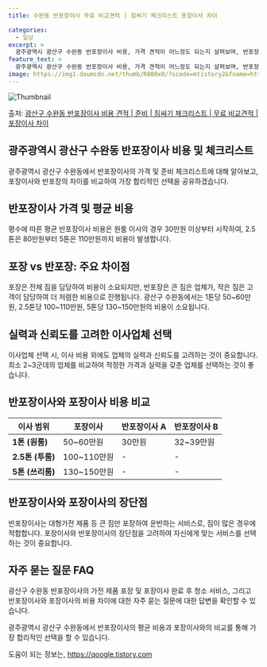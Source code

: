 ```yaml
---
title: 수완동 반포장이사 무료 비교견적 | 짐싸기 체크리스트 포장이사 차이

categories:
  - 일상
excerpt: >
  광주광역시 광산구 수완동 반포장이사 비용, 가격 견적이 어느정도 되는지 살펴보며, 반포장이사를 준비함에 있어 짐싸기 준비 체크리스트가 무엇인지 보겠습니다. 마지막으로 포장이사와 차이점을 통해 무료 비교견적으로 어떤 것이 더 합리적인 선택인지 공유 드립니다.광산구 수완동 포장이사 견적 샘플 보기 👈 클릭광산구 수완동 포장이사 가격 살펴보기 👈 클릭광산구 수완동 반포장이사 평균 이사 비용평수광산구 수완동 평균 이사 비용원룸 이사9평 이하 (1톤)30만원~투룸/쓰리룸 이사16평 ~ 20평 (2.5톤)80만원~쓰리룸 이사21평 (5톤) ~110만원~우리집 무료 이사견적 받기 👈 클릭포장 vs 반포장: 주요 차이점이사 종류에 따라 짐 정리를 업체와 고객이 나눠서 하는 포장과 반포장의 가장 큰 차이는 비용과 ..
feature_text: >
  광주광역시 광산구 수완동 반포장이사 비용, 가격 견적이 어느정도 되는지 살펴보며, 반포장이사를 준비함에 있어 짐싸기 준비 체크리스트가 무엇인지 보겠습니다. 마지막으로 포장이사와 차이점을 통해 무료 비교견적으로 어떤 것이 더 합리적인 선택인지 공유 드립니다.광산구 수완동 포장이사 견적 샘플 보기 👈 클릭광산구 수완동 포장이사 가격 살펴보기 👈 클릭광산구 수완동 반포장이사 평균 이사 비용평수광산구 수완동 평균 이사 비용원룸 이사9평 이하 (1톤)30만원~투룸/쓰리룸 이사16평 ~ 20평 (2.5톤)80만원~쓰리룸 이사21평 (5톤) ~110만원~우리집 무료 이사견적 받기 👈 클릭포장 vs 반포장: 주요 차이점이사 종류에 따라 짐 정리를 업체와 고객이 나눠서 하는 포장과 반포장의 가장 큰 차이는 비용과 ..
image: https://img1.daumcdn.net/thumb/R800x0/?scode=mtistory2&fname=https%3A%2F%2Fblog.kakaocdn.net%2Fdn%2FbryM14%2FbtsHa1YHdwg%2FSBoQ8bd2eJDLLARyB2YWWk%2Fimg.webp
---
```


![Thumbnail](https://img1.daumcdn.net/thumb/R800x0/?scode=mtistory2&fname=https%3A%2F%2Fblog.kakaocdn.net%2Fdn%2FbryM14%2FbtsHa1YHdwg%2FSBoQ8bd2eJDLLARyB2YWWk%2Fimg.webp)

<p>출처: <a href="https://qoogle.tistory.com/9506" rel="dofollow">광산구 수완동 반포장이사 비용 견적 | 준비 | 짐싸기 체크리스트 | 무료 비교견적 | 포장이사 차이</a> </p>

## 광주광역시 광산구 수완동 반포장이사 비용 및 체크리스트

광주광역시 광산구 수완동에서 반포장이사의 가격 및 준비 체크리스트에 대해 알아보고, 포장이사와 반포장의 차이를 비교하여 가장 합리적인 선택을
공유하겠습니다.

## **반포장이사 가격 및 평균 비용**

평수에 따른 평균 반포장이사 비용은 원룸 이사의 경우 30만원 이상부터 시작하여, 2.5톤은 80만원부터 5톤은 110만원까지 비용이
발생합니다.

## **포장 vs 반포장: 주요 차이점**

포장은 전체 짐을 담당하여 비용이 소요되지만, 반포장은 큰 짐은 업체가, 작은 짐은 고객이 담당하여 더 저렴한 비용으로 진행됩니다. 광산구
수완동에서는 1톤당 50~60만원, 2.5톤당 100~110만원, 5톤당 130~150만원의 비용이 소요됩니다.

## **실력과 신뢰도를 고려한 이사업체 선택**

이사업체 선택 시, 이사 비용 외에도 업체의 실력과 신뢰도를 고려하는 것이 중요합니다. 최소 2~3군데의 업체를 비교하여 적정한 가격과
실력을 갖춘 업체를 선택하는 것이 좋습니다.

## **반포장이사와 포장이사 비용 비교**

**이사 범위** | **포장이사** | **반포장이사 A** | **반포장이사 B**  
---|---|---|---  
**1톤 (원룸)** | 50~60만원 | 30만원 | 32~39만원  
**2.5톤 (투룸)** | 100~110만원 | - | -  
**5톤 (쓰리룸)** | 130~150만원 | - | -  
  
## **반포장이사와 포장이사의 장단점**

반포장이사는 대형가전 제품 등 큰 짐만 포장하여 운반하는 서비스로, 짐이 많은 경우에 적합합니다. 포장이사와 반포장이사의 장단점을 고려하여
자신에게 맞는 서비스를 선택하는 것이 중요합니다.

## **자주 묻는 질문 FAQ**

광산구 수완동 반포장이사의 가전 제품 포장 및 포장이사 완료 후 청소 서비스, 그리고 반포장이사와 포장이사의 비용 차이에 대한 자주 묻는
질문에 대한 답변을 확인할 수 있습니다.

광주광역시 광산구 수완동에서 반포장이사의 평균 비용과 포장이사와의 비교를 통해 가장 합리적인 선택을 할 수 있습니다.

 

도움이 되는 정보는, <a href="https://qoogle.tistory.com" rel="dofollow">https://qoogle.tistory.com</a>



